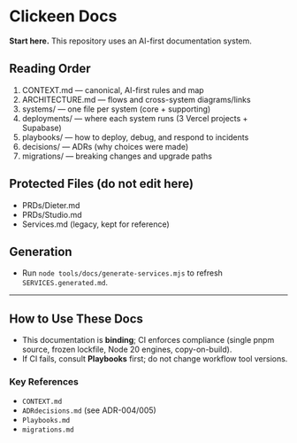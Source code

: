 # Clickeen Docs

**Start here.** This repository uses an AI-first documentation system.

## Reading Order
1. CONTEXT.md — canonical, AI-first rules and map  
2. ARCHITECTURE.md — flows and cross-system diagrams/links  
3. systems/ — one file per system (core + supporting)  
4. deployments/ — where each system runs (3 Vercel projects + Supabase)  
5. playbooks/ — how to deploy, debug, and respond to incidents  
6. decisions/ — ADRs (why choices were made)  
7. migrations/ — breaking changes and upgrade paths

## Protected Files (do not edit here)
- PRDs/Dieter.md
- PRDs/Studio.md
- Services.md (legacy, kept for reference)

## Generation
- Run `node tools/docs/generate-services.mjs` to refresh `SERVICES.generated.md`.

---

## How to Use These Docs
- This documentation is **binding**; CI enforces compliance (single pnpm source, frozen lockfile, Node 20 engines, copy-on-build).  
- If CI fails, consult **Playbooks** first; do not change workflow tool versions.

### Key References
- `CONTEXT.md`
- `ADRdecisions.md` (see ADR-004/005)
- `Playbooks.md`
- `migrations.md`

